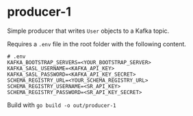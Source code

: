 # producer-1

Simple producer that writes `User` objects to a Kafka topic.

Requires a `.env` file in the root folder with the following content.
```
# .env
KAFKA_BOOTSTRAP_SERVERS=<YOUR_BOOTSTRAP_SERVER>
KAFKA_SASL_USERNAME=<KAFKA_API_KEY>
KAFKA_SASL_PASSWORD=<KAFKA_API_KEY_SECRET>
SCHEMA_REGISTRY_URL=<YOUR_SCHEMA_REGISTRY_URL>
SCHEMA_REGISTRY_USERNAME=<SR_API_KEY>
SCHEMA_REGISTRY_PASSWORD=<SR_API_KEY_SECRET>
```

Build with `go build -o out/producer-1`